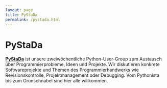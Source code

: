 ```yaml
---
layout: page
title: PyStaDa
permalink: /pystada.html
---
```


PyStaDa
=========

[**PyStaDa**](https://pystada.github.io/) ist unsere zweiwöchentliche
Python-User-Group zum Austausch über Programmierprobleme, Ideen und Projekte.
Wir diskutieren konkrete Softwareprojekte und Themen des Programmierhandwerks
wie Revisionskontrolle, Projektmanagement oder Debugging. Vom Pythonista bis
zum Grünschnabel sind hier alle willkommen.
